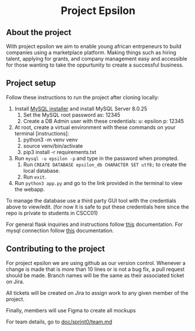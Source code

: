 <h1 align="center">Project Epsilon</h1>

## About the project
With project epsilon we aim to enable young african entrpeneurs to build companies using a marketplace platform. Making things such as hiring talent, applying for grants, and company management easy and accessible for those wanting to take the oppurtunity to create a successful business.

## Project setup
Follow these instructions to run the project after cloning locally:
1. Install [MySQL installer](https://dev.mysql.com/downloads/installer/) and install MySQL Server 8.0.25
    1. Set the MySQL root password as: 12345
    2. Create a DB Admin user with these credentials: u: epsilon p: 12345
2. At root, create a virtual environment with these commands on your terminal [instructions]:
    1. python3 -m venv venv
    2. source venv/bin/activate
    3. pip3 install -r requirements.txt
4. Run `mysql -u epsilon -p` and type in the password when prompted.
    1. Run `CREATE DATABASE epsilon_db CHARACTER SET utf8;` to create the local database.
    2. Run `exit`.
4. Run `python3 app.py` and go to the link provided in the terminal to view the webapp.

To manage the database use a third party GUI tool with the credentials above to view/edit.
(for now it is safe to put these credentials here since the repo is private to students in CSCC01)
  
For general flask inquiries and instructions follow [this](https://flask.palletsprojects.com/en/2.0.x/installation/) documentation.
For mysql connection follow [this](https://flask-mysqldb.readthedocs.io/en/latest/) documentation.

## Contributing to the project
For project epsilon we are using github as our version control. Whenever a change is made that is more than 10 lines or is not a bug fix, a pull request should be made. Branch names will be the same as their associated ticket on Jira.

All tickets will be created on Jira to assign work to any given member of the project.

Finally, members will use Figma to create all mockups

For team details, go to [doc/sprint0/team.md](doc/sprint0/team.md)
